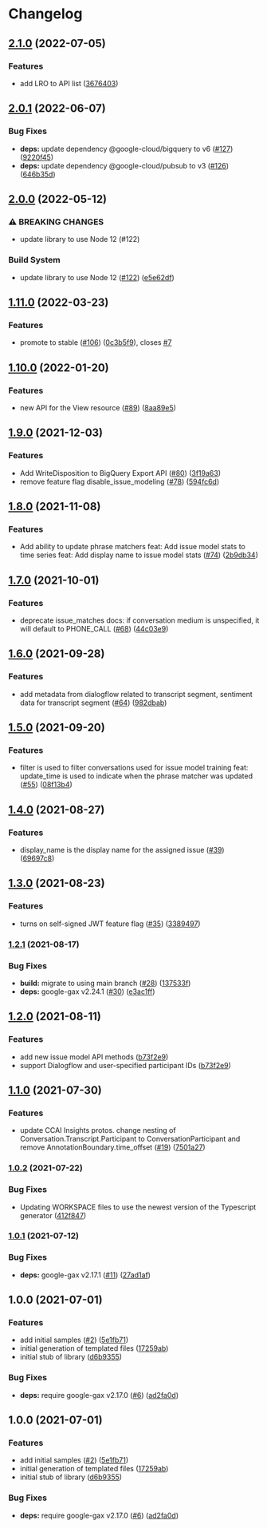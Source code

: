 # Changelog

## [2.1.0](https://github.com/googleapis/nodejs-contact-center-insights/compare/v2.0.1...v2.1.0) (2022-07-05)


### Features

* add LRO to API list ([3676403](https://github.com/googleapis/nodejs-contact-center-insights/commit/36764038e82fdb7a383fa697c8764ee7ccb19853))

## [2.0.1](https://github.com/googleapis/nodejs-contact-center-insights/compare/v2.0.0...v2.0.1) (2022-06-07)


### Bug Fixes

* **deps:** update dependency @google-cloud/bigquery to v6 ([#127](https://github.com/googleapis/nodejs-contact-center-insights/issues/127)) ([9220f45](https://github.com/googleapis/nodejs-contact-center-insights/commit/9220f45cad762190ac63c2ae4470fc030d0e7f1b))
* **deps:** update dependency @google-cloud/pubsub to v3 ([#126](https://github.com/googleapis/nodejs-contact-center-insights/issues/126)) ([646b35d](https://github.com/googleapis/nodejs-contact-center-insights/commit/646b35d2bcbb730d5e9c57c43d805c48f86efd44))

## [2.0.0](https://github.com/googleapis/nodejs-contact-center-insights/compare/v1.11.0...v2.0.0) (2022-05-12)


### ⚠ BREAKING CHANGES

* update library to use Node 12 (#122)

### Build System

* update library to use Node 12 ([#122](https://github.com/googleapis/nodejs-contact-center-insights/issues/122)) ([e5e62df](https://github.com/googleapis/nodejs-contact-center-insights/commit/e5e62dfe5f3fe1cc7a5de02f8a997f84e496f4da))

## [1.11.0](https://github.com/googleapis/nodejs-contact-center-insights/compare/v1.10.0...v1.11.0) (2022-03-23)


### Features

* promote to stable ([#106](https://github.com/googleapis/nodejs-contact-center-insights/issues/106)) ([0c3b5f9](https://github.com/googleapis/nodejs-contact-center-insights/commit/0c3b5f9c1b0e94a2a6b06aef2b3b209293160773)), closes [#7](https://github.com/googleapis/nodejs-contact-center-insights/issues/7)

## [1.10.0](https://github.com/googleapis/nodejs-contact-center-insights/compare/v1.9.0...v1.10.0) (2022-01-20)


### Features

* new API for the View resource ([#89](https://github.com/googleapis/nodejs-contact-center-insights/issues/89)) ([8aa89e5](https://github.com/googleapis/nodejs-contact-center-insights/commit/8aa89e539651b0fc3ae573be3cdbe95f7c6bb8d3))

## [1.9.0](https://www.github.com/googleapis/nodejs-contact-center-insights/compare/v1.8.0...v1.9.0) (2021-12-03)


### Features

* Add WriteDisposition to BigQuery Export API ([#80](https://www.github.com/googleapis/nodejs-contact-center-insights/issues/80)) ([3f19a63](https://www.github.com/googleapis/nodejs-contact-center-insights/commit/3f19a63fc121ab3ba94661755f62a3f9ae855913))
* remove feature flag disable_issue_modeling ([#78](https://www.github.com/googleapis/nodejs-contact-center-insights/issues/78)) ([594fc6d](https://www.github.com/googleapis/nodejs-contact-center-insights/commit/594fc6d150cca28f8d4b2230a705b56cd65d156d))

## [1.8.0](https://www.github.com/googleapis/nodejs-contact-center-insights/compare/v1.7.0...v1.8.0) (2021-11-08)


### Features

* Add ability to update phrase matchers feat: Add issue model stats to time series feat: Add display name to issue model stats ([#74](https://www.github.com/googleapis/nodejs-contact-center-insights/issues/74)) ([2b9db34](https://www.github.com/googleapis/nodejs-contact-center-insights/commit/2b9db341f3d999762a5f7a79ff179854eb8fbd05))

## [1.7.0](https://www.github.com/googleapis/nodejs-contact-center-insights/compare/v1.6.0...v1.7.0) (2021-10-01)


### Features

* deprecate issue_matches docs: if conversation medium is unspecified, it will default to PHONE_CALL ([#68](https://www.github.com/googleapis/nodejs-contact-center-insights/issues/68)) ([44c03e9](https://www.github.com/googleapis/nodejs-contact-center-insights/commit/44c03e9540e6eaea24f0ad02a0479042e623ef53))

## [1.6.0](https://www.github.com/googleapis/nodejs-contact-center-insights/compare/v1.5.0...v1.6.0) (2021-09-28)


### Features

* add metadata from dialogflow related to transcript segment, sentiment data for transcript segment ([#64](https://www.github.com/googleapis/nodejs-contact-center-insights/issues/64)) ([982dbab](https://www.github.com/googleapis/nodejs-contact-center-insights/commit/982dbabf513655e59c52cc05c41f172f06495c1e))

## [1.5.0](https://www.github.com/googleapis/nodejs-contact-center-insights/compare/v1.4.0...v1.5.0) (2021-09-20)


### Features

* filter is used to filter conversations used for issue model training feat: update_time is used to indicate when the phrase matcher was updated ([#55](https://www.github.com/googleapis/nodejs-contact-center-insights/issues/55)) ([08f13b4](https://www.github.com/googleapis/nodejs-contact-center-insights/commit/08f13b4c54d18a6ea6f0f7192a75ef73583f26e8))

## [1.4.0](https://www.github.com/googleapis/nodejs-contact-center-insights/compare/v1.3.0...v1.4.0) (2021-08-27)


### Features

* display_name is the display name for the assigned issue ([#39](https://www.github.com/googleapis/nodejs-contact-center-insights/issues/39)) ([69697c8](https://www.github.com/googleapis/nodejs-contact-center-insights/commit/69697c87771b20feb648293ad2cef1a67dd96ce2))

## [1.3.0](https://www.github.com/googleapis/nodejs-contact-center-insights/compare/v1.2.1...v1.3.0) (2021-08-23)


### Features

* turns on self-signed JWT feature flag ([#35](https://www.github.com/googleapis/nodejs-contact-center-insights/issues/35)) ([3389497](https://www.github.com/googleapis/nodejs-contact-center-insights/commit/3389497d25bf515b64b8df9e926ce9170c98f8a0))

### [1.2.1](https://www.github.com/googleapis/nodejs-contact-center-insights/compare/v1.2.0...v1.2.1) (2021-08-17)


### Bug Fixes

* **build:** migrate to using main branch ([#28](https://www.github.com/googleapis/nodejs-contact-center-insights/issues/28)) ([137533f](https://www.github.com/googleapis/nodejs-contact-center-insights/commit/137533f0f3ce60dc0cb9edc4c690063c853ade0b))
* **deps:** google-gax v2.24.1 ([#30](https://www.github.com/googleapis/nodejs-contact-center-insights/issues/30)) ([e3ac1ff](https://www.github.com/googleapis/nodejs-contact-center-insights/commit/e3ac1ff60bf3c4921ef9a9f103e236c7d513cdab))

## [1.2.0](https://www.github.com/googleapis/nodejs-contact-center-insights/compare/v1.1.0...v1.2.0) (2021-08-11)


### Features

* add new issue model API methods  ([b73f2e9](https://www.github.com/googleapis/nodejs-contact-center-insights/commit/b73f2e93ddb572519685190643c1f02174813658))
* support Dialogflow and user-specified participant IDs ([b73f2e9](https://www.github.com/googleapis/nodejs-contact-center-insights/commit/b73f2e93ddb572519685190643c1f02174813658))

## [1.1.0](https://www.github.com/googleapis/nodejs-contact-center-insights/compare/v1.0.2...v1.1.0) (2021-07-30)


### Features

* update CCAI Insights protos. change nesting of Conversation.Transcript.Participant to ConversationParticipant and remove AnnotationBoundary.time_offset ([#19](https://www.github.com/googleapis/nodejs-contact-center-insights/issues/19)) ([7501a27](https://www.github.com/googleapis/nodejs-contact-center-insights/commit/7501a276f8159fb7fdc21aad1a19d108fde61c8a))

### [1.0.2](https://www.github.com/googleapis/nodejs-contact-center-insights/compare/v1.0.1...v1.0.2) (2021-07-22)


### Bug Fixes

* Updating WORKSPACE files to use the newest version of the Typescript generator ([412f847](https://www.github.com/googleapis/nodejs-contact-center-insights/commit/412f8476941e3e78c9e1bb3f1395ce7acfd3e2a8))

### [1.0.1](https://www.github.com/googleapis/nodejs-contact-center-insights/compare/v1.0.0...v1.0.1) (2021-07-12)


### Bug Fixes

* **deps:** google-gax v2.17.1 ([#11](https://www.github.com/googleapis/nodejs-contact-center-insights/issues/11)) ([27ad1af](https://www.github.com/googleapis/nodejs-contact-center-insights/commit/27ad1af2a8daed27b3f391003c64ad57239cbe52))

## 1.0.0 (2021-07-01)


### Features

* add initial samples ([#2](https://www.github.com/googleapis/nodejs-contact-center-insights/issues/2)) ([5e1fb71](https://www.github.com/googleapis/nodejs-contact-center-insights/commit/5e1fb71f5d062bae414791b9d314c8c73b09b290))
* initial generation of templated files ([17259ab](https://www.github.com/googleapis/nodejs-contact-center-insights/commit/17259ab8f027237f58bfbbe989916898375e2001))
* initial stub of library ([d6b9355](https://www.github.com/googleapis/nodejs-contact-center-insights/commit/d6b9355d0a070e06bda7d88e5887201380a5fb30))


### Bug Fixes

* **deps:** require google-gax v2.17.0 ([#6](https://www.github.com/googleapis/nodejs-contact-center-insights/issues/6)) ([ad2fa0d](https://www.github.com/googleapis/nodejs-contact-center-insights/commit/ad2fa0d1faab922e489c7c7cfc5efa1439609d60))

## 1.0.0 (2021-07-01)


### Features

* add initial samples ([#2](https://www.github.com/googleapis/nodejs-contact-center-insights/issues/2)) ([5e1fb71](https://www.github.com/googleapis/nodejs-contact-center-insights/commit/5e1fb71f5d062bae414791b9d314c8c73b09b290))
* initial generation of templated files ([17259ab](https://www.github.com/googleapis/nodejs-contact-center-insights/commit/17259ab8f027237f58bfbbe989916898375e2001))
* initial stub of library ([d6b9355](https://www.github.com/googleapis/nodejs-contact-center-insights/commit/d6b9355d0a070e06bda7d88e5887201380a5fb30))


### Bug Fixes

* **deps:** require google-gax v2.17.0 ([#6](https://www.github.com/googleapis/nodejs-contact-center-insights/issues/6)) ([ad2fa0d](https://www.github.com/googleapis/nodejs-contact-center-insights/commit/ad2fa0d1faab922e489c7c7cfc5efa1439609d60))
